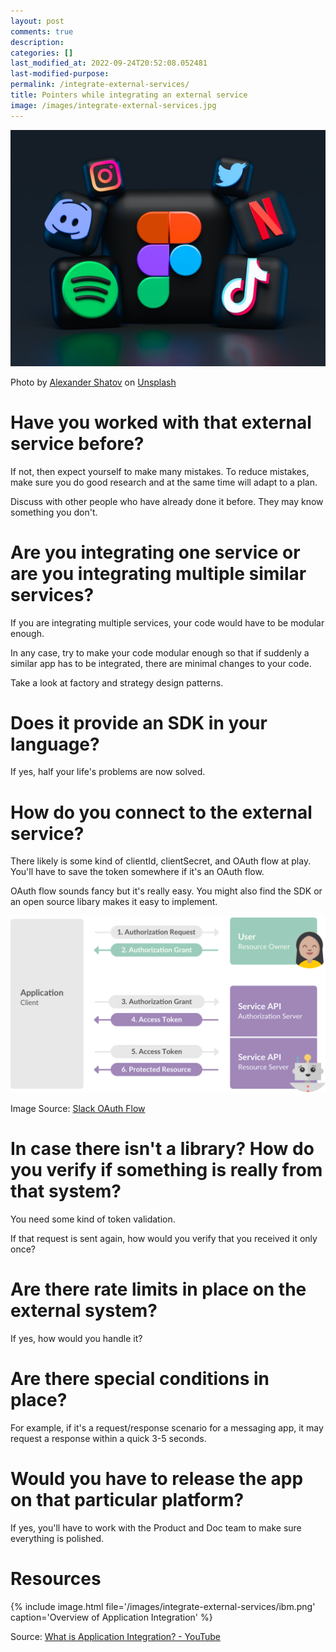 ```yaml
---
layout: post
comments: true
description: 
categories: []
last_modified_at: 2022-09-24T20:52:08.052481
last-modified-purpose:
permalink: /integrate-external-services/
title: Pointers while integrating an external service
image: /images/integrate-external-services.jpg
---
```

![](/images/integrate-external-services.jpg)

Photo by <a href="https://unsplash.com/@alexbemore?utm_source=unsplash&utm_medium=referral&utm_content=creditCopyText">Alexander Shatov</a> on <a href="https://unsplash.com/s/photos/apps?utm_source=unsplash&utm_medium=referral&utm_content=creditCopyText">Unsplash</a>

# Have you worked with that external service before?

If not, then expect yourself to make many mistakes. To reduce mistakes, make sure you do good research and at the same time will adapt to a plan.

Discuss with other people who have already done it before. They may know something you don't.

# Are you integrating one service or are you integrating multiple similar services?

If you are integrating multiple services, your code would have to be modular enough.

In any case, try to make your code modular enough so that if suddenly a similar app has to be integrated, there are minimal changes to your code.

Take a look at factory and strategy design patterns.

# Does it provide an SDK in your language?

If yes, half your life's problems are now solved.

# How do you connect to the external service?

There likely is some kind of clientId, clientSecret, and OAuth flow at play.
You'll have to save the token somewhere if it's an OAuth flow.

OAuth flow sounds fancy but it's really easy. You might also find the SDK or an open source libary makes it easy to implement.

![](/images/integrate-external-services/oauth.png)

Image Source: [Slack OAuth Flow](https://api.slack.com/legacy/oauth)

# In case there isn't a library? How do you verify if something is really from that system?

You need some kind of token validation.

If that request is sent again, how would you verify that you received it only once?

# Are there rate limits in place on the external system?

If yes, how would you handle it?

# Are there special conditions in place?

For example, if it's a request/response scenario for a messaging app, it may request a response within a quick 3-5 seconds.

# Would you have to release the app on that particular platform?

If yes, you'll have to work with the Product and Doc team to make sure everything is polished.

# Resources

{% include image.html file='/images/integrate-external-services/ibm.png' caption='Overview of Application Integration' %}

Source: [What is Application Integration? - YouTube](https://www.youtube.com/watch?v=rcuu-O02xqE)

